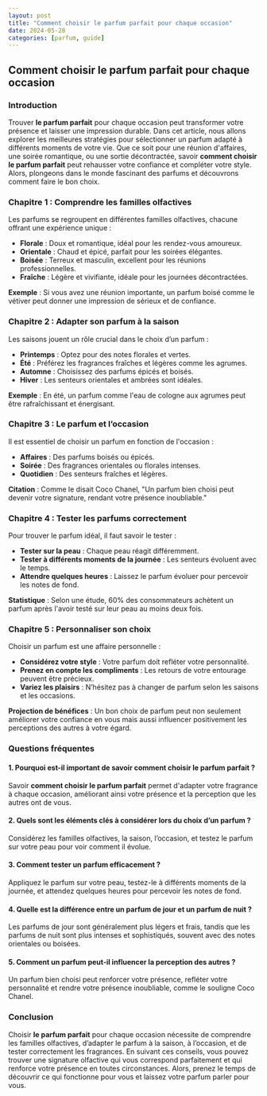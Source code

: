 ```yaml
---
layout: post
title: "Comment choisir le parfum parfait pour chaque occasion"
date: 2024-05-28
categories: [parfum, guide]
---
```


## Comment choisir le parfum parfait pour chaque occasion

### Introduction

Trouver **le parfum parfait** pour chaque occasion peut transformer votre présence et laisser une impression durable. Dans cet article, nous allons explorer les meilleures stratégies pour sélectionner un parfum adapté à différents moments de votre vie. Que ce soit pour une réunion d'affaires, une soirée romantique, ou une sortie décontractée, savoir **comment choisir le parfum parfait** peut rehausser votre confiance et compléter votre style. Alors, plongeons dans le monde fascinant des parfums et découvrons comment faire le bon choix.

### Chapitre 1 : **Comprendre les familles olfactives**

Les parfums se regroupent en différentes familles olfactives, chacune offrant une expérience unique :

- **Florale** : Doux et romantique, idéal pour les rendez-vous amoureux.
- **Orientale** : Chaud et épicé, parfait pour les soirées élégantes.
- **Boisée** : Terreux et masculin, excellent pour les réunions professionnelles.
- **Fraîche** : Légère et vivifiante, idéale pour les journées décontractées.

**Exemple** : Si vous avez une réunion importante, un parfum boisé comme le vétiver peut donner une impression de sérieux et de confiance.

### Chapitre 2 : **Adapter son parfum à la saison**

Les saisons jouent un rôle crucial dans le choix d’un parfum :

- **Printemps** : Optez pour des notes florales et vertes.
- **Été** : Préférez les fragrances fraîches et légères comme les agrumes.
- **Automne** : Choisissez des parfums épicés et boisés.
- **Hiver** : Les senteurs orientales et ambrées sont idéales.

**Exemple** : En été, un parfum comme l'eau de cologne aux agrumes peut être rafraîchissant et énergisant.

### Chapitre 3 : **Le parfum et l’occasion**

Il est essentiel de choisir un parfum en fonction de l'occasion :

- **Affaires** : Des parfums boisés ou épicés.
- **Soirée** : Des fragrances orientales ou florales intenses.
- **Quotidien** : Des senteurs fraîches et légères.

**Citation** : Comme le disait Coco Chanel, "Un parfum bien choisi peut devenir votre signature, rendant votre présence inoubliable."

### Chapitre 4 : **Tester les parfums correctement**

Pour trouver le parfum idéal, il faut savoir le tester :

- **Tester sur la peau** : Chaque peau réagit différemment.
- **Tester à différents moments de la journée** : Les senteurs évoluent avec le temps.
- **Attendre quelques heures** : Laissez le parfum évoluer pour percevoir les notes de fond.

**Statistique** : Selon une étude, 60% des consommateurs achètent un parfum après l'avoir testé sur leur peau au moins deux fois.

### Chapitre 5 : **Personnaliser son choix**

Choisir un parfum est une affaire personnelle :

- **Considérez votre style** : Votre parfum doit refléter votre personnalité.
- **Prenez en compte les compliments** : Les retours de votre entourage peuvent être précieux.
- **Variez les plaisirs** : N’hésitez pas à changer de parfum selon les saisons et les occasions.

**Projection de bénéfices** : Un bon choix de parfum peut non seulement améliorer votre confiance en vous mais aussi influencer positivement les perceptions des autres à votre égard.

### Questions fréquentes

#### **1. Pourquoi est-il important de savoir comment choisir le parfum parfait ?**

Savoir **comment choisir le parfum parfait** permet d'adapter votre fragrance à chaque occasion, améliorant ainsi votre présence et la perception que les autres ont de vous.

#### **2. Quels sont les éléments clés à considérer lors du choix d’un parfum ?**

Considérez les familles olfactives, la saison, l’occasion, et testez le parfum sur votre peau pour voir comment il évolue.

#### **3. Comment tester un parfum efficacement ?**

Appliquez le parfum sur votre peau, testez-le à différents moments de la journée, et attendez quelques heures pour percevoir les notes de fond.

#### **4. Quelle est la différence entre un parfum de jour et un parfum de nuit ?**

Les parfums de jour sont généralement plus légers et frais, tandis que les parfums de nuit sont plus intenses et sophistiqués, souvent avec des notes orientales ou boisées.

#### **5. Comment un parfum peut-il influencer la perception des autres ?**

Un parfum bien choisi peut renforcer votre présence, refléter votre personnalité et rendre votre présence inoubliable, comme le souligne Coco Chanel.

### Conclusion

Choisir **le parfum parfait** pour chaque occasion nécessite de comprendre les familles olfactives, d’adapter le parfum à la saison, à l’occasion, et de tester correctement les fragrances. En suivant ces conseils, vous pouvez trouver une signature olfactive qui vous correspond parfaitement et qui renforce votre présence en toutes circonstances. Alors, prenez le temps de découvrir ce qui fonctionne pour vous et laissez votre parfum parler pour vous.

